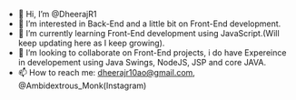- 👋 Hi, I’m @DheerajR1
- 👀 I’m interested in Back-End and a little bit on Front-End development.
- 🌱 I’m currently learning Front-End development using JavaScript.(Will keep updating here as I keep growing).
- 💞️ I’m looking to collaborate on Front-End projects, i do have Expereince in developement using Java Swings, NodeJS, JSP and core JAVA.
- 📫 How to reach me: dheerajr10ao@gmail.com, @Ambidextrous_Monk(Instagram) 


<!---
DheerajR1/DheerajR1 is a ✨ special ✨ repository because its `README.md` (this file) appears on your GitHub profile.
You can click the Preview link to take a look at your changes.
--->
